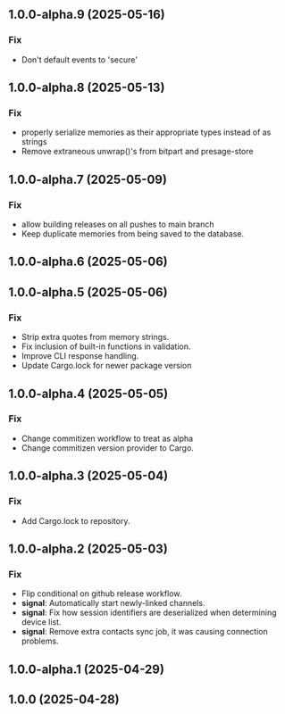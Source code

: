 ## 1.0.0-alpha.9 (2025-05-16)

### Fix

- Don't default events to 'secure'

## 1.0.0-alpha.8 (2025-05-13)

### Fix

- properly serialize memories as their appropriate types instead of as strings
- Remove extraneous unwrap()'s from bitpart and presage-store

## 1.0.0-alpha.7 (2025-05-09)

### Fix

- allow building releases on all pushes to main branch
- Keep duplicate memories from being saved to the database.

## 1.0.0-alpha.6 (2025-05-06)

## 1.0.0-alpha.5 (2025-05-06)

### Fix

- Strip extra quotes from memory strings.
- Fix inclusion of built-in functions in validation.
- Improve CLI response handling.
- Update Cargo.lock for newer package version

## 1.0.0-alpha.4 (2025-05-05)

### Fix

- Change commitizen workflow to treat as alpha
- Change commitizen version provider to Cargo.

## 1.0.0-alpha.3 (2025-05-04)

### Fix

- Add Cargo.lock to repository.

## 1.0.0-alpha.2 (2025-05-03)

### Fix

- Flip conditional on github release workflow.
- **signal**: Automatically start newly-linked channels.
- **signal**: Fix how session identifiers are deserialized when determining device list.
- **signal**: Remove extra contacts sync job, it was causing connection problems.

## 1.0.0-alpha.1 (2025-04-29)

## 1.0.0 (2025-04-28)
